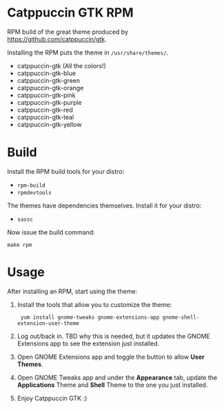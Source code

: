 # Catppuccin GTK RPM
RPM build of the great theme produced by https://github.com/catppuccin/gtk.

Installing the RPM puts the theme in `/usr/share/themes/`.

- catppuccin-gtk (All the colors!)
- catppuccin-gtk-blue
- catppuccin-gtk-green
- catppuccin-gtk-orange
- catppuccin-gtk-pink
- catppuccin-gtk-purple
- catppuccin-gtk-red
- catppuccin-gtk-teal
- catppuccin-gtk-yellow

# Build
Install the RPM build tools for your distro:
- `rpm-build`
- `rpmdevtools`

The themes have dependencies themselves. Install it for your distro:
- `sassc`

Now issue the build command:

    make rpm

# Usage
After installing an RPM, start using the theme:
1. Install the tools that allow you to customize the theme:

        yum install gnome-tweaks gnome-extensions-app gnome-shell-extension-user-theme

2. Log out/back in. TBD why this is needed, but it updates the GNOME Extensions app to see the extension just installed.
3. Open GNOME Extensions app and toggle the button to allow **User Themes**.
4. Open GNOME Tweaks app and under the **Appearance** tab, update the **Applications** Theme and **Shell** Theme to the one you just installed.
5. Enjoy Catppuccin GTK :)